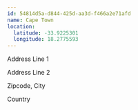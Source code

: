 ```yaml
---
id: 54814d5a-d844-425d-aa3d-f466a2e71afd
name: Cape Town
location:
  latitude: -33.9225301
  longitude: 18.2775593
---
```


Address Line 1

Address Line 2

Zipcode, City

Country

